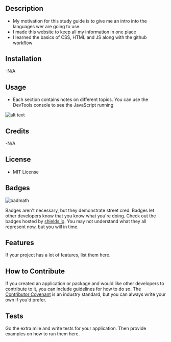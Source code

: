 # <Prework Study Guide Webpage>

## Description

- My motivation for this study guide is to give me an intro into the languages wer are going to use.
- I made this website to keep all my information in one place
- I learned the basics of CSS, HTML and JS along with the github workflow


## Installation
 -N/A 

## Usage
 - Each section contains notes on different topics. You can use the DevTools console to see the JavaScript running



![alt text](assets/images/screenshot.png)

## Credits
 -N/A


## License

- MIT License

## Badges

![badmath](https://img.shields.io/github/languages/top/nielsenjared/badmath)

Badges aren't necessary, but they demonstrate street cred. Badges let other developers know that you know what you're doing. Check out the badges hosted by [shields.io](https://shields.io/). You may not understand what they all represent now, but you will in time.

## Features

If your project has a lot of features, list them here.

## How to Contribute

If you created an application or package and would like other developers to contribute to it, you can include guidelines for how to do so. The [Contributor Covenant](https://www.contributor-covenant.org/) is an industry standard, but you can always write your own if you'd prefer.

## Tests

Go the extra mile and write tests for your application. Then provide examples on how to run them here.